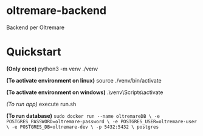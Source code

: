 # oltremare-backend
Backend per Oltremare


# Quickstart

**(Only once)** python3 -m venv ./venv

**(To activate environment on linux)** source ./venv/bin/activate

**(To activate environment on windows)** .\venv\Scripts\activate

*(To run app)* execute run.sh

**(To run database)** `sudo docker run --name oltremareDB \
 -e POSTGRES_PASSWORD=oltremare-password \
 -e POSTGRES_USER=oltremare-user \
 -e POSTGRES_DB=oltremare-dev \
 -p 5432:5432 \
 postgres`